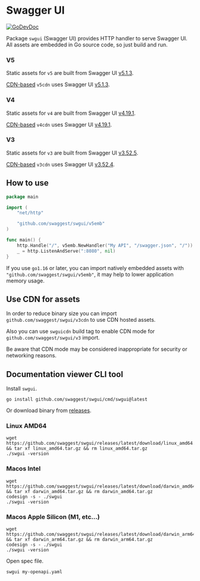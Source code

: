 # Swagger UI

[![GoDevDoc](https://img.shields.io/badge/dev-doc-00ADD8?logo=go)](https://pkg.go.dev/github.com/swaggest/swgui)

Package `swgui` (Swagger UI) provides HTTP handler to serve Swagger UI. All assets are embedded in Go source code, so
just build and run.

### V5

Static assets for `v5` are built from Swagger
UI [v5.1.3](https://github.com/swagger-api/swagger-ui/releases/tag/v5.1.3).

[CDN-based](https://cdnjs.com/libraries/swagger-ui) `v5cdn` uses Swagger
UI [v5.1.3](https://github.com/swagger-api/swagger-ui/releases/tag/v5.1.3).

### V4

Static assets for `v4` are built from Swagger
UI [v4.19.1](https://github.com/swagger-api/swagger-ui/releases/tag/v4.19.1).

[CDN-based](https://cdnjs.com/libraries/swagger-ui) `v4cdn` uses Swagger
UI [v4.19.1](https://github.com/swagger-api/swagger-ui/releases/tag/v4.19.1).

### V3

Static assets for `v3` are built from Swagger
UI [v3.52.5](https://github.com/swagger-api/swagger-ui/releases/tag/v3.52.5).

[CDN-based](https://cdnjs.com/libraries/swagger-ui) `v3cdn` uses Swagger
UI [v3.52.4](https://github.com/swagger-api/swagger-ui/releases/tag/v3.52.4).

## How to use

```go
package main

import (
	"net/http"

	"github.com/swaggest/swgui/v5emb"
)

func main() {
	http.Handle("/", v5emb.NewHandler("My API", "/swagger.json", "/"))
	_ = http.ListenAndServe(":8080", nil)
}
```

If you use `go1.16` or later, you can import natively embedded assets with `"github.com/swaggest/swgui/v5emb"`, it may
help to lower application memory usage.

## Use CDN for assets

In order to reduce binary size you can import `github.com/swaggest/swgui/v3cdn` to use CDN hosted assets.

Also you can use `swguicdn` build tag to enable CDN mode for `github.com/swaggest/swgui/v3` import.

Be aware that CDN mode may be considered inappropriate for security or networking reasons.

## Documentation viewer CLI tool

Install `swgui`.

```
go install github.com/swaggest/swgui/cmd/swgui@latest
```

Or download binary from [releases](https://github.com/swaggest/swgui/releases).

### Linux AMD64

```
wget https://github.com/swaggest/swgui/releases/latest/download/linux_amd64.tar.gz && tar xf linux_amd64.tar.gz && rm linux_amd64.tar.gz
./swgui -version
```

### Macos Intel

```
wget https://github.com/swaggest/swgui/releases/latest/download/darwin_amd64.tar.gz && tar xf darwin_amd64.tar.gz && rm darwin_amd64.tar.gz
codesign -s - ./swgui
./swgui -version
```

### Macos Apple Silicon (M1, etc...)

```
wget https://github.com/swaggest/swgui/releases/latest/download/darwin_arm64.tar.gz && tar xf darwin_arm64.tar.gz && rm darwin_arm64.tar.gz
codesign -s - ./swgui
./swgui -version
```

Open spec file.

```
swgui my-openapi.yaml
```
